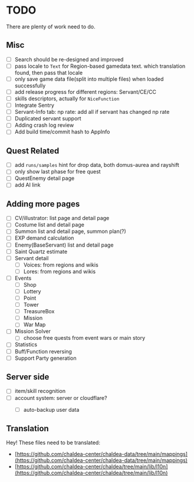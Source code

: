 # TODO

There are plenty of work need to do.

## Misc
- [ ] Search should be re-designed and improved
- [ ] pass locale to `Text` for Region-based gamedata text.
      which translation found, then pass that locale
- [ ] only save game data file(split into multiple files) when loaded successfully
- [ ] add release progress for different regions: Servant/CE/CC
- [ ] skills descriptors, actually for `NiceFunction`
- [ ] Integrate Sentry
- [ ] Servant-Info tab: np rate: add all if servant has changed np rate
- [ ] Duplicated servant support
- [ ] Adding crash log review
- [ ] Add build time/commit hash to AppInfo

## Quest Related
- [ ] add `runs/samples` hint for drop data, both domus-aurea and rayshift
- [ ] only show last phase for free quest
- [ ] QuestEnemy detail page
- [ ] add AI link

## Adding more pages
- [ ] CV/illustrator: list page and detail page
- [ ] Costume list and detail page
- [ ] Summon list and detail page, summon plan(?)
- [ ] EXP demand calculation
- [ ] Enemy(BaseServant) list and detail page
- [ ] Saint Quartz estimate
- [ ] Servant detail
  - [ ] Voices: from regions and wikis
  - [ ] Lores: from regions and wikis
- [ ] Events
  - [ ] Shop
  - [ ] Lottery
  - [ ] Point
  - [ ] Tower
  - [ ] TreasureBox
  - [ ] Mission
  - [ ] War Map
- [ ] Mission Solver
  - [ ] choose free quests from event wars or main story
- [ ] Statistics
- [ ] Buff/Function reversing
- [ ] Support Party generation

## Server side
- [ ] item/skill recognition
- [ ] account system: server or cloudflare?
  - [ ] auto-backup user data


## Translation

Hey! These files need to be translated:
- [https://github.com/chaldea-center/chaldea-data/tree/main/mappings](https://github.com/chaldea-center/chaldea-data/tree/main/mappings)
- [https://github.com/chaldea-center/chaldea/tree/main/lib/l10n](https://github.com/chaldea-center/chaldea/tree/main/lib/l10n)
